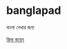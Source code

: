 banglapad
=========

বাংলা লেখার জন্য 

 [ ক্লিক করেন ][1]


  [1]: http://tarex.github.io/banglapad/

